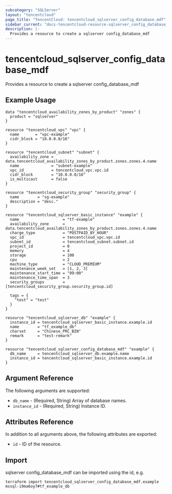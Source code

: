 ```yaml
---
subcategory: "SQLServer"
layout: "tencentcloud"
page_title: "TencentCloud: tencentcloud_sqlserver_config_database_mdf"
sidebar_current: "docs-tencentcloud-resource-sqlserver_config_database_mdf"
description: |-
  Provides a resource to create a sqlserver config_database_mdf
---
```


# tencentcloud_sqlserver_config_database_mdf

Provides a resource to create a sqlserver config_database_mdf

## Example Usage

```hcl
data "tencentcloud_availability_zones_by_product" "zones" {
  product = "sqlserver"
}

resource "tencentcloud_vpc" "vpc" {
  name       = "vpc-example"
  cidr_block = "10.0.0.0/16"
}

resource "tencentcloud_subnet" "subnet" {
  availability_zone = data.tencentcloud_availability_zones_by_product.zones.zones.4.name
  name              = "subnet-example"
  vpc_id            = tencentcloud_vpc.vpc.id
  cidr_block        = "10.0.0.0/16"
  is_multicast      = false
}

resource "tencentcloud_security_group" "security_group" {
  name        = "sg-example"
  description = "desc."
}

resource "tencentcloud_sqlserver_basic_instance" "example" {
  name                   = "tf-example"
  availability_zone      = data.tencentcloud_availability_zones_by_product.zones.zones.4.name
  charge_type            = "POSTPAID_BY_HOUR"
  vpc_id                 = tencentcloud_vpc.vpc.id
  subnet_id              = tencentcloud_subnet.subnet.id
  project_id             = 0
  memory                 = 4
  storage                = 100
  cpu                    = 2
  machine_type           = "CLOUD_PREMIUM"
  maintenance_week_set   = [1, 2, 3]
  maintenance_start_time = "09:00"
  maintenance_time_span  = 3
  security_groups        = [tencentcloud_security_group.security_group.id]

  tags = {
    "test" = "test"
  }
}

resource "tencentcloud_sqlserver_db" "example" {
  instance_id = tencentcloud_sqlserver_basic_instance.example.id
  name        = "tf_example_db"
  charset     = "Chinese_PRC_BIN"
  remark      = "test-remark"
}

resource "tencentcloud_sqlserver_config_database_mdf" "example" {
  db_name     = tencentcloud_sqlserver_db.example.name
  instance_id = tencentcloud_sqlserver_basic_instance.example.id
}
```

## Argument Reference

The following arguments are supported:

* `db_name` - (Required, String) Array of database names.
* `instance_id` - (Required, String) Instance ID.

## Attributes Reference

In addition to all arguments above, the following attributes are exported:

* `id` - ID of the resource.



## Import

sqlserver config_database_mdf can be imported using the id, e.g.

```
terraform import tencentcloud_sqlserver_config_database_mdf.example mssql-i9ma6oy7#tf_example_db
```

